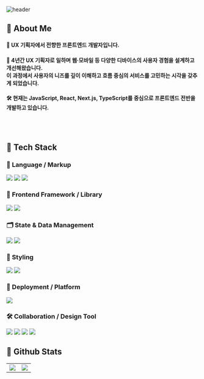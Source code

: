 <div>
  
  <!--Header-->
![header](https://capsule-render.vercel.app/api?type=soft&color=auto&height=300&section=header&text=JongHoy's%20Github&fontSize=90)  
</div>

<div>
  <!--Body-->
  
  ## 👀 About Me
  #### 🙋 UX 기획자에서 전향한 프론트엔드 개발자입니다.
  #### 🎨 4년간 UX 기획자로 일하며 웹·모바일 등 다양한 디바이스의 사용자 경험을 설계하고 개선해왔습니다.<br/> 이 과정에서 사용자의 니즈를 깊이 이해하고 흐름 중심의 서비스를 고민하는 시각을 갖추게 되었습니다.<br/>
  #### 🛠️ 현재는 JavaScript, React, Next.js, TypeScript를 중심으로 프론트엔드 전반을 개발하고 있습니다.
  
  <br/>
  <br/>
  
  ## 🧱 Tech Stack
  ### 🧠 Language / Markup
  <!--JavaScript--> <img src="https://img.shields.io/badge/JavaScript-F7DF1E?style=flat-square&logo=JavaScript&logoColor=white"/> 
  <!--HTML5--> <img src="https://img.shields.io/badge/HTML5-E34F26?style=flat-square&logo=HTML5&logoColor=white"/> 
  <!--CSS3--> <img src="https://img.shields.io/badge/CSS3-1572B6?style=flat-square&logo=CSS3&logoColor=white"/>
  <br/>

  ### 🧰 Frontend Framework / Library
  <!--React--> <img src="https://img.shields.io/badge/React-61DAFB?style=flat-square&logo=React&logoColor=white"/> 
  <!--Next.js--> <img src="https://img.shields.io/badge/Next.js-000000?style=flat-square&logo=Next.js&logoColor=white"/>
  <br/>
  
  ### 🗂️ State & Data Management
  <!--Zustand--> <img src="https://img.shields.io/badge/Zustand-000000?style=flat-square&logo=Zustand&logoColor=white"/> 
  <!--TanStack Query (React Query)--> <img src="https://img.shields.io/badge/TanStack Query-FF4154?style=flat-square&logo=react&logoColor=white" />
  <br/>

  ### 🧩 Styling
  <!--Tailwind CSS--> <img src="https://img.shields.io/badge/Tailwind CSS-06B6D4?style=flat-square&logo=tailwindcss&logoColor=white" />
  <!--Styled Components--> <img src="https://img.shields.io/badge/Styled--Components-DB7093?style=flat-square&logo=styled-components&logoColor=white"/>
  <br/>
  
  ### 🚀 Deployment / Platform
  <!--Vercel--> <img src="https://img.shields.io/badge/Vercel-000000?style=flat-square&logo=Vercel&logoColor=white"/> 
  <br/>

  ### 🛠️ Collaboration / Design Tool
  <!--Figma--> <img src="https://img.shields.io/badge/Figma-F24E1E?style=flat-square&logo=Figma&logoColor=white"/>
  <!--Notion--> <img src="https://img.shields.io/badge/Notion-000000?style=flat-square&logo=Notion&logoColor=white"/> 
  <!--Jira--> <img src="https://img.shields.io/badge/Jira-0052CC?style=flat-square&logo=Jira&logoColor=white"/>
  <!--Confluence--> <img src="https://img.shields.io/badge/Confluence-172B4D?style=flat-square&logo=Confluence&logoColor=white"/> 
  <br/>

  
  ## 🤔 Github Stats
<div align="center">
  <table style="border: none">
    <tr>
      <td style="border: none">
        <img src="https://github-readme-stats.vercel.app/api?username=JongHoJang" />
      </td>
      <td style="border: none">
        <img src="https://github-readme-stats.vercel.app/api/top-langs/?username=JongHoJang" />
      </td>
    </tr>
  </table>
</div>
  
</div>


